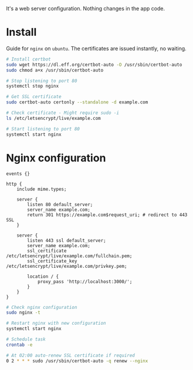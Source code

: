 It's a web server configuration. Nothing changes in the app code.

# Install

Guide for `nginx` on `ubuntu`. The certificates are issued instantly, no waiting.

``` bash
# Install certbot
sudo wget https://dl.eff.org/certbot-auto -O /usr/sbin/certbot-auto
sudo chmod a+x /usr/sbin/certbot-auto

# Stop listening to port 80
systemctl stop nginx

# Get SSL certificate
sudo certbot-auto certonly --standalone -d example.com

# Check certificate - Might require sudo -i
ls /etc/letsencrypt/live/example.com

# Start listening to port 80
systemctl start nginx
```

# Nginx configuration
```nginx
events {}

http {
    include mime.types;

    server {
        listen 80 default_server;
        server_name example.com;
        return 301 https://example.com$request_uri; # redirect to 443 SSL
    }

    server {
        listen 443 ssl default_server;
        server_name example.com;
        ssl_certificate /etc/letsencrypt/live/example.com/fullchain.pem;
        ssl_certificate_key /etc/letsencrypt/live/example.com/privkey.pem;

        location / {
            proxy_pass 'http://localhost:3000/';
        }
    }
}
```
```bash
# Check nginx configuration
sudo nginx -t

# Restart nginx with new configuration
systemctl start nginx

# Schedule task
crontab -e

# At 02:00 auto-renew SSL certificate if required
0 2 * * * sudo /usr/sbin/certbot-auto -q renew --nginx
```
